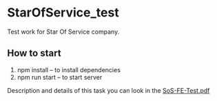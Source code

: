 # StarOfService_test

Test work for Star Of Service company.

## How to start
1) npm install – to install dependencies
2) npm run start – to start server

Description and details of this task you can look in the [SoS-FE-Test.pdf](https://github.com/maliyshock/StarOfService_test/blob/master/SoS-FE-Test.pdf)
